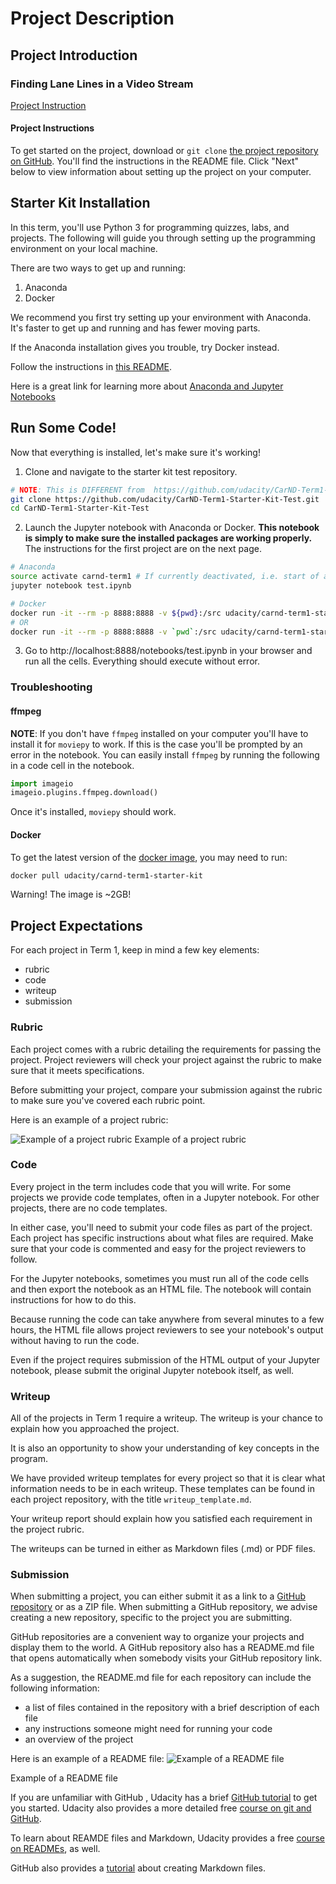 # Project Description

## Project Introduction

### Finding Lane Lines in a Video Stream

[Project Instruction](https://youtu.be/LatP7XUPgIE)

#### Project Instructions
To get started on the project, download or `git clone` [the project repository on GitHub](https://github.com/udacity/CarND-LaneLines-P1). You'll find the instructions in the README file. Click "Next" below to view information about setting up the project on your computer.

## Starter Kit Installation
In this term, you'll use Python 3 for programming quizzes, labs, and projects. The following will guide you through setting up the programming environment on your local machine.

There are two ways to get up and running:
1. Anaconda
2. Docker

We recommend you first try setting up your environment with Anaconda. It's faster to get up and running and has fewer moving parts.

If the Anaconda installation gives you trouble, try Docker instead.

Follow the instructions in [this README](https://github.com/udacity/CarND-Term1-Starter-Kit/blob/master/README.md).

Here is a great link for learning more about [Anaconda and Jupyter Notebooks](https://classroom.udacity.com/courses/ud1111)

## Run Some Code!
Now that everything is installed, let's make sure it's working!

1. Clone and navigate to the starter kit test repository.
```bash
# NOTE: This is DIFFERENT from  https://github.com/udacity/CarND-Term1-Starter-Kit.git
git clone https://github.com/udacity/CarND-Term1-Starter-Kit-Test.git
cd CarND-Term1-Starter-Kit-Test
```
2. Launch the Jupyter notebook with Anaconda or Docker. **This notebook is simply to make sure the installed packages are working properly.** The instructions for the first project are on the next page.
```bash
# Anaconda
source activate carnd-term1 # If currently deactivated, i.e. start of a new terminal session
jupyter notebook test.ipynb
```
```bash
# Docker
docker run -it --rm -p 8888:8888 -v ${pwd}:/src udacity/carnd-term1-starter-kit test.ipynb
# OR
docker run -it --rm -p 8888:8888 -v `pwd`:/src udacity/carnd-term1-starter-kit test.ipynb
```
3. Go to http://localhost:8888/notebooks/test.ipynb in your browser and run all the cells. Everything should execute without error.

### Troubleshooting
#### ffmpeg
**NOTE**: If you don't have `ffmpeg` installed on your computer you'll have to install it for `moviepy` to work. If this is the case you'll be prompted by an error in the notebook. You can easily install `ffmpeg` by running the following in a code cell in the notebook.

```python
import imageio
imageio.plugins.ffmpeg.download()
```

Once it's installed, `moviepy` should work.

#### Docker
To get the latest version of the [docker image](https://hub.docker.com/r/udacity/carnd-term1-starter-kit/), you may need to run:
```bash
docker pull udacity/carnd-term1-starter-kit
```

Warning! The image is ~2GB!

## Project Expectations
For each project in Term 1, keep in mind a few key elements:

* rubric
* code
* writeup
* submission

### Rubric
Each project comes with a rubric detailing the requirements for passing the project. Project reviewers will check your project against the rubric to make sure that it meets specifications.

Before submitting your project, compare your submission against the rubric to make sure you've covered each rubric point.

Here is an example of a project rubric:

![Example of a project rubric](https://d17h27t6h515a5.cloudfront.net/topher/2017/February/5894f8b9_screen-shot-2017-02-03-at-1.39.23-pm/screen-shot-2017-02-03-at-1.39.23-pm.png)
Example of a project rubric

### Code
Every project in the term includes code that you will write. For some projects we provide code templates, often in a Jupyter notebook. For other projects, there are no code templates.

In either case, you'll need to submit your code files as part of the project. Each project has specific instructions about what files are required. Make sure that your code is commented and easy for the project reviewers to follow.

For the Jupyter notebooks, sometimes you must run all of the code cells and then export the notebook as an HTML file. The notebook will contain instructions for how to do this.

Because running the code can take anywhere from several minutes to a few hours, the HTML file allows project reviewers to see your notebook's output without having to run the code.

Even if the project requires submission of the HTML output of your Jupyter notebook, please submit the original Jupyter notebook itself, as well.

### Writeup
All of the projects in Term 1 require a writeup. The writeup is your chance to explain how you approached the project.

It is also an opportunity to show your understanding of key concepts in the program.

We have provided writeup templates for every project so that it is clear what information needs to be in each writeup. These templates can be found in each project repository, with the title `writeup_template.md`.

Your writeup report should explain how you satisfied each requirement in the project rubric.

The writeups can be turned in either as Markdown files (.md) or PDF files.

### Submission
When submitting a project, you can either submit it as a link to a [GitHub repository](https://github.com/) or as a ZIP file. When submitting a GitHub repository, we advise creating a new repository, specific to the project you are submitting.

GitHub repositories are a convenient way to organize your projects and display them to the world. A GitHub repository also has a README.md file that opens automatically when somebody visits your GitHub repository link.

As a suggestion, the README.md file for each repository can include the following information:

* a list of files contained in the repository with a brief description of each file
* any instructions someone might need for running your code
* an overview of the project

Here is an example of a README file:
![Example of a README file](https://d17h27t6h515a5.cloudfront.net/topher/2017/February/5894ff95_screen-shot-2017-02-03-at-2.08.26-pm/screen-shot-2017-02-03-at-2.08.26-pm.png)

Example of a README file

If you are unfamiliar with GitHub , Udacity has a brief [GitHub tutorial](http://blog.udacity.com/2015/06/a-beginners-git-github-tutorial.html) to get you started. Udacity also provides a more detailed free [course on git and GitHub](https://www.udacity.com/course/how-to-use-git-and-github--ud775).

To learn about REAMDE files and Markdown, Udacity provides a free [course on READMEs](https://www.udacity.com/courses/ud777), as well.

GitHub also provides a [tutorial](https://guides.github.com/features/mastering-markdown/) about creating Markdown files.
